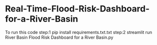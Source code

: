 # Real-Time-Flood-Risk-Dashboard-for-a-River-Basin

To run this code 
step:1 
pip install requirements.txt.txt
step:2 
streamlit run River Basin Flood Risk Dashboard for a River Basin.py
